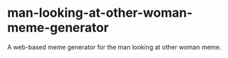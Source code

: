 # man-looking-at-other-woman-meme-generator
A web-based meme generator for the man looking at other woman meme. 
